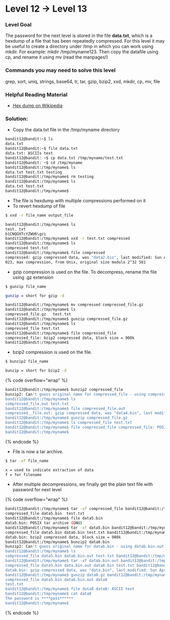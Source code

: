 # Level 12 → Level 13

### Level Goal

The password for the next level is stored in the file **data.txt**, which is a hexdump of a file that has been repeatedly compressed. For this level it may be useful to create a directory under /tmp in which you can work using mkdir. For example: mkdir /tmp/myname123. Then copy the datafile using cp, and rename it using mv (read the manpages!)

### Commands you may need to solve this level

grep, sort, uniq, strings, base64, tr, tar, gzip, bzip2, xxd, mkdir, cp, mv, file

### Helpful Reading Material

* [Hex dump on Wikipedia](https://en.wikipedia.org/wiki/Hex\_dump)

### Solution:

* Copy the data.txt file in the /tmp/myname directory

```bash
bandit12@bandit:~$ ls
data.txt
bandit12@bandit:~$ file data.txt
data.txt: ASCIIs text
bandit12@bandit: ~$ cp data.txt /tmp/myname/test.txt
bandit12@bandit: ~$ cd /tmp/myname
bandit12@bandit:/tmp/myname$ ls
data.txt test.txt testing
bandit12@bandit:/tmp/myname$ rm testing
bandit12@bandit:/tmp/myname$ ls
data.txt test.txt
bandit12@bandit:/tmp/myname$
```

* The file is hexdump with multiple compressions performed on it
* To revert hexdump of file

```bash
$ xxd -r file_name output_file
```

```bash
bandit12@bandit:/tmp/myname$ ls
test. txt
b1CNQOXTcYZWU6\gzi
bandit12@bandit:/tmp/myname$ xxd -r test.txt compressed
bandit12@bandit:/tmp/myname$ ls
compressed test.txt
bandit12@bandit:/tmp/myname$ file compressed
compressed: gzip compressed data, was "data2.bin", last modified: Sun Apr 23 18:04:23 2
023, max compression, from Unix, original size modulo 2^32 581
```

* gzip compression is used on the file. To decompress, rename the file using .gz extension

```bash
$ gunzip file_name

gunzip = short for gzip -d
```

```bash
bandit12@bandit:/tmp/myname$ mv compressed compressed_file.gz
bandit12@bandit:/tmp/myname$ ls
compressed_file.gz   test.txt
bandit12@bandit:/tmp/myname$ gunzip compressed_file.gz
bandit12@bandit:/tmp/myname$ ls
compressed_file test.txt
bandit12@bandit:/tmp/myname$ file compressed_file
compressed_file: bzip2 compressed data, block size = 900k
bandit12@bandit:/tmp/myname$
```

* bzip2 compression is used on the file.

```bash
$ bunzip2 file_name

bunzip = short for bzip2 -d
```

{% code overflow="wrap" %}
```bash
bandit12@bandit:/tmp/myname$ bunzip2 compressed_file
bunzip2: Can't guess original name for compressed_file - using compressed_file.out 
bandit12@bandit:/tmp/myname$ ls 
compressed_file.out test.txt
bandit12@bandit:/tmp/myname$ file compressed_file.out
compressed__file.out: gzip compressed data, was "data4.bin", last modified: Sun Apr 23 1 8:04:23 2023, max compression, from Unix, original size modulo 2^32 20480 bandit12@bandit:/tmp/myname$ mv compressed_file.out compressed_file.gz bandit12@bandit:/tmp/myname$ ls compressed_file.gz test. txt
bandit12@bandit:/tmp/myname$ gunzip compressed_file.gz
bandit12@bandit:/tmp/myname$ ls compressed_file test.txt
bandit12@bandit:/tmp/myname$ file compressed_file compressed_file: POSIX tar archive (GNU)
bandit12@bandit:/tmp/myname$
```
{% endcode %}

* File is now a tar archive.

```bash
$ tar -xf file_name

x = used to indicate extraction of data
f = for filename
```

* After multiple decompressions, we finally get the plain text file with password for next level

{% code overflow="wrap" %}
```bash
bandit12@bandit:/tmp/myname$ tar -xf compressed_file bandit12@bandit:/tmp/myname$ ls 
compressed_file data5.bin  test.txt
bandit12@bandit:/tmp/myname$ file data5.bin 
data5.bin: POSIX tar archive (GNU)
bandit12@bandit:/tmp/myname$ tar -xf data5.bin bandit12@bandit:/tmp/myname$ ls
compressed_file data5.bin datab.bin test.txt bandit12@bandit:/tmp/myname$ file data6.bin
datab.bin: bzip2 compressed data, block size = 900k
bandit12@bandit:/tmp/myname$ bunzip2 data6.bin
bunzip2: Can't guess original name for datab.bin - using datab.bin.out 
bandit12@bandit:/tmp/myname$ ls
compressed_file data5.bin datab.bin.out test.txt bandit12@bandit:/tmp/myname$ file data6.bin.out data6.bin.out: POSIX tar archive (GNU)
bandit12@bandit:/tmp/myname$ tar -xf datab.bin.out bandit12@bandit:/tmp/myname$ ls
compressed_file data5.bin data.bin.out data8.bin test.txt bandit12@bandit:/tmp/myname$ file data8.bin
data8.bin: gzip compressed data, was "data.bin", last modified: Sun Apr 23 18:04:23 2023, max compression, from Unix, original size modulo 2^32 49 bandit12@bandit:/tmp/myname$ mv data8.bin data8.gz
bandit12@bandit:/tmp/myname$ gunzip data8.gz bandit12@bandit:/tmp/myname$ ls
compressed_file data5.bin datab.bin.out data8
test.txt
bandit12@bandit:/tmp/myname$ file data8 data8: ASCII text
bandit12@bandit:/tmp/myname$ cat data8
The password is ****pass******
bandit12@bandit:/tmp/myname$
```
{% endcode %}



















